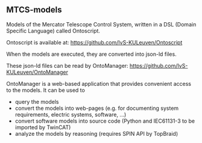 ## MTCS-models

Models of the Mercator Telescope Control System, written in a DSL (Domain Specific Language) called Ontoscript.

Ontoscript is available at: https://github.com/IvS-KULeuven/Ontoscript

When the models are executed, they are converted into json-ld files. 

These json-ld files can be read by OntoManager: https://github.com/IvS-KULeuven/OntoManager

OntoManager is a web-based application that provides convenient access to the models. It can be used to
* query the models
* convert the models into web-pages (e.g. for documenting system requirements, electric systems, software, ...)
* convert software models into source code (Python and IEC61131-3 to be imported by TwinCAT)
* analyze the models by reasoning (requires SPIN API by TopBraid)

